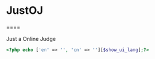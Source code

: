 # JustOJ

====

Just a Online Judge


```php
<?php echo ['en' => '', 'cn' => ''][$show_ui_lang];?>
```
